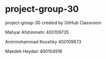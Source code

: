 # project-group-30

project-group-30 created by GitHub Classroom

Mahyar Afshinmehr 400109735

Amirmohammad Kooshky 400109673

Maedeh Heydari 400104918
